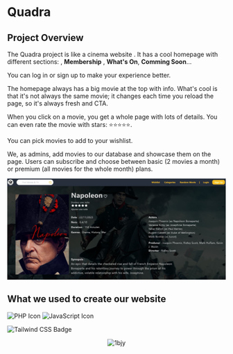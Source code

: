 # **Quadra**

## Project Overview

The Quadra project is like a cinema website . It has a cool homepage with different sections: , **Membership** , **What's On**, **Comming Soon**...

You can log in or sign up to make your experience better.

The homepage always has a big movie at the top with info. What's cool is that it's not always the same movie; it changes each time you reload the page, so it's always fresh and CTA.

When you click on a movie, you get a whole page with lots of details. You can even rate the movie with stars: ⭐️⭐️⭐️⭐️⭐️.

You can pick movies to add to your wishlist.

We, as admins, add movies to our database and showcase them on the page. Users can subscribe and choose between basic (2 movies a month) or premium (all movies for the whole month) plans.

<div align="center">
  <img src="img/quadrareadme.JPG" alt="Quadra Project" width="700">
</div>

## What we used to create our website

![PHP Icon](https://img.icons8.com/color/48/000000/php.png)
![JavaScript Icon](https://img.icons8.com/color/48/000000/javascript.png)

![Tailwind CSS Badge](https://img.shields.io/badge/Tailwind%20CSS-38B2AC?style=flat&logo=tailwind-css)

<div align="center">

![1bjy](https://github.com/Eneuem/quadra/assets/117818692/2bd8a78e-2654-40bf-b193-da68db5e8490)

</div>
